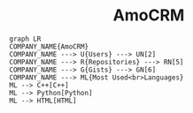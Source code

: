 <h1 align="center">AmoCRM</h1>

```mermaid
graph LR
COMPANY_NAME{AmoCRM}
COMPANY_NAME ---> U{Users} ---> UN[2]
COMPANY_NAME ---> R{Repositories} ---> RN[5]
COMPANY_NAME ---> G{Gists} ---> GN[6]
COMPANY_NAME ---> ML{Most Used<br>Languages}
ML --> C++[C++]
ML --> Python[Python]
ML --> HTML[HTML]
```

